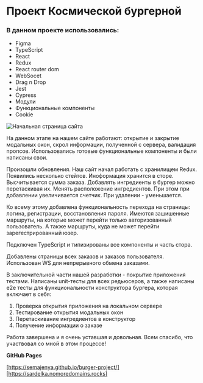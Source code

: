 # Проект Космической бургерной

### В данном проекте использовались:

* Figma
* TypeScript
* React
* Redux
* React router dom
* WebSocet
* Drag n Drop
* Jest
* Cypress
* Модули
* Функциональные компоненты
* Сookie

![Начальная страница сайта](https://github.com/SemaJenya/burger-project/repository_cleaning/src/images/main-page.png)






На данном этапе на нашем сайте работают: открытие и закрытие модальных окон, скрол информации, полученной с сервера, валидация пропсов. Использовались готовые функциональные компоненты и были написаны свои.

Произошли обновления. Наш сайт начал работать с хранилищем Redux. Появились несколько стейтов. Иноформация хранится в сторе. Высчитывается сумма заказа. Добавлять ингредиенты в бургер можно перетаскивая их. Менять расположение ингредиентов. При этом при добавлении увеличивается счетчик. При удалении - уменьшается. 

Ко всему этому добавлена функциональность перехода на страницы: логина, регистрации, восстановления пароля. Имеются зашишенные маршруты, на которые может перейти только авторизованный пользователь. А также маршруты, куда не может перейти зарегестрированный юзер. 

Подключен TypeScript и типизированы все компоненты и часть стора.

Добавлены страницы всех заказов и заказов пользователя. Использован WS для непрерывного обмена заказами.

В заключительной части нашей разработки - покрытие приложения тестами. Написаны unit-тесты для всех редьюсеров, а также написаны e2e тесты для функциональности конструктора бургера, которая включает в себя: 

1. Проверка открытия приложения на локальном сервере
2. Тестирование открытия модальных окон
3. Перетаскивание ингредиентов в конструктор
4. Получение информации о заказе

Работа завершена и я очень уставшая и довольная. Всем спасибо, что участвовал со мной в этом процессе!

**GitHub Pages**

[https://semajenya.github.io/burger-project/]
[https://sardelka.nomoredomains.rocks]
